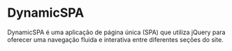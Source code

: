# DynamicSPA
DynamicSPA é uma aplicação de página única (SPA) que utiliza jQuery para oferecer uma navegação fluida e interativa entre diferentes seções do site.
